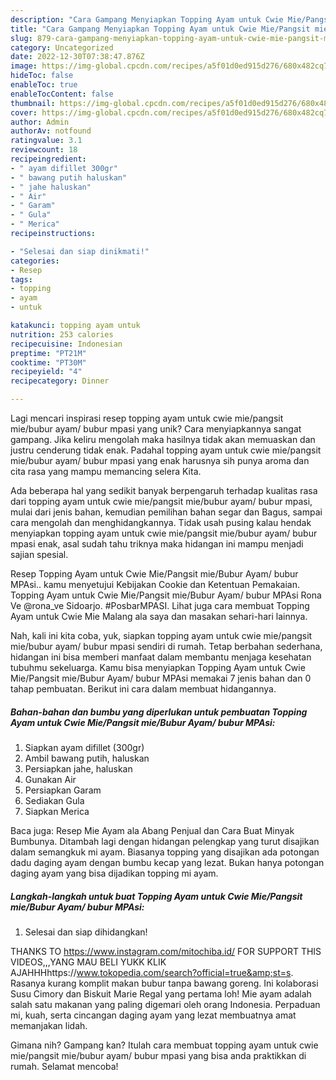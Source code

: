 ```yaml
---
description: "Cara Gampang Menyiapkan Topping Ayam untuk Cwie Mie/Pangsit mie/Bubur Ayam/ bubur MPAsi yang Lezat Sekali"
title: "Cara Gampang Menyiapkan Topping Ayam untuk Cwie Mie/Pangsit mie/Bubur Ayam/ bubur MPAsi yang Lezat Sekali"
slug: 879-cara-gampang-menyiapkan-topping-ayam-untuk-cwie-mie-pangsit-mie-bubur-ayam-bubur-mpasi-yang-lezat-sekali
category: Uncategorized
date: 2022-12-30T07:38:47.876Z
image: https://img-global.cpcdn.com/recipes/a5f01d0ed915d276/680x482cq70/topping-ayam-untuk-cwie-miepangsit-miebubur-ayam-bubur-mpasi-foto-resep-utama.jpg
hideToc: false
enableToc: true
enableTocContent: false
thumbnail: https://img-global.cpcdn.com/recipes/a5f01d0ed915d276/680x482cq70/topping-ayam-untuk-cwie-miepangsit-miebubur-ayam-bubur-mpasi-foto-resep-utama.jpg
cover: https://img-global.cpcdn.com/recipes/a5f01d0ed915d276/680x482cq70/topping-ayam-untuk-cwie-miepangsit-miebubur-ayam-bubur-mpasi-foto-resep-utama.jpg
author: Admin
authorAv: notfound
ratingvalue: 3.1
reviewcount: 18
recipeingredient:
- " ayam difillet 300gr"
- " bawang putih haluskan"
- " jahe haluskan"
- " Air"
- " Garam"
- " Gula"
- " Merica"
recipeinstructions:

- "Selesai dan siap dinikmati!"
categories:
- Resep
tags:
- topping
- ayam
- untuk

katakunci: topping ayam untuk 
nutrition: 253 calories
recipecuisine: Indonesian
preptime: "PT21M"
cooktime: "PT30M"
recipeyield: "4"
recipecategory: Dinner

---
```





Lagi mencari inspirasi resep topping ayam untuk cwie mie/pangsit mie/bubur ayam/ bubur mpasi yang unik? Cara menyiapkannya sangat gampang. Jika keliru mengolah maka hasilnya tidak akan memuaskan dan justru cenderung tidak enak. Padahal topping ayam untuk cwie mie/pangsit mie/bubur ayam/ bubur mpasi yang enak harusnya sih punya aroma dan cita rasa yang mampu memancing selera Kita.





Ada beberapa hal yang sedikit banyak berpengaruh terhadap kualitas rasa dari topping ayam untuk cwie mie/pangsit mie/bubur ayam/ bubur mpasi, mulai dari jenis bahan, kemudian pemilihan bahan segar dan Bagus, sampai cara mengolah dan menghidangkannya. Tidak usah pusing kalau hendak menyiapkan topping ayam untuk cwie mie/pangsit mie/bubur ayam/ bubur mpasi enak,      asal sudah tahu triknya maka hidangan ini mampu menjadi sajian spesial.














Resep Topping Ayam untuk Cwie Mie/Pangsit mie/Bubur Ayam/ bubur MPAsi.. kamu menyetujui Kebijakan Cookie dan Ketentuan Pemakaian. Topping Ayam untuk Cwie Mie/Pangsit mie/Bubur Ayam/ bubur MPAsi Rona Ve @rona_ve Sidoarjo. #PosbarMPASI. Lihat juga cara membuat Topping Ayam untuk Cwie Mie Malang ala saya dan masakan sehari-hari lainnya.






Nah, kali ini kita coba, yuk, siapkan topping ayam untuk cwie mie/pangsit mie/bubur ayam/ bubur mpasi sendiri di rumah. Tetap berbahan sederhana, hidangan ini bisa memberi manfaat dalam membantu menjaga kesehatan tubuhmu sekeluarga. Kamu bisa menyiapkan Topping Ayam untuk Cwie Mie/Pangsit mie/Bubur Ayam/ bubur MPAsi memakai 7 jenis bahan dan 0 tahap pembuatan. Berikut ini cara dalam membuat hidangannya.

<!--inarticleads1-->

##### Bahan-bahan dan bumbu yang diperlukan untuk pembuatan Topping Ayam untuk Cwie Mie/Pangsit mie/Bubur Ayam/ bubur MPAsi:

1. Siapkan  ayam difillet (300gr)
1. Ambil  bawang putih, haluskan
1. Persiapkan  jahe, haluskan
1. Gunakan  Air
1. Persiapkan  Garam
1. Sediakan  Gula
1. Siapkan  Merica


Baca juga: Resep Mie Ayam ala Abang Penjual dan Cara Buat Minyak Bumbunya. Ditambah lagi dengan hidangan pelengkap yang turut disajikan dalam semangkuk mi ayam. Biasanya topping yang disajikan ada potongan dadu daging ayam dengan bumbu kecap yang lezat. Bukan hanya potongan daging ayam yang bisa dijadikan topping mi ayam. 

<!--inarticleads2-->

##### Langkah-langkah untuk buat Topping Ayam untuk Cwie Mie/Pangsit mie/Bubur Ayam/ bubur MPAsi:


1. Selesai dan siap dihidangkan!

THANKS TO https://www.instagram.com/mitochiba.id/ FOR SUPPORT THIS VIDEOS,,,YANG MAU BELI YUKK KLIK AJAHHHhttps://www.tokopedia.com/search?official=true&amp;st=s. Rasanya kurang komplit makan bubur tanpa bawang goreng. Ini kolaborasi Susu Cimory dan Biskuit Marie Regal yang pertama loh! Mie ayam adalah salah satu makanan yang paling digemari oleh orang Indonesia. Perpaduan mi, kuah, serta cincangan daging ayam yang lezat membuatnya amat memanjakan lidah. 

Gimana nih? Gampang kan? Itulah cara membuat topping ayam untuk cwie mie/pangsit mie/bubur ayam/ bubur mpasi yang bisa anda praktikkan di rumah. Selamat mencoba!
